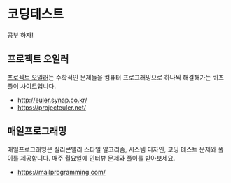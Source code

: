 # 코딩테스트
공부 하자!

## 프로젝트 오일러
[프로젝트 오일러](http://ProjectEuler.net/)는 수학적인 문제들을 컴퓨터 프로그래밍으로 하나씩 
해결해가는 퀴즈 풀이 사이트입니다.
* http://euler.synap.co.kr/
* https://projecteuler.net/

## 매일프로그래밍
매일프로그래밍은 실리콘밸리 스타일 알고리즘, 시스템 디자인, 코딩 테스트 문제와 풀이를 제공합니다.
매주 월요일에 인터뷰 문제와 풀이를 받아보세요.
* https://mailprogramming.com/
